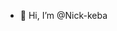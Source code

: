 - 👋 Hi, I’m @Nick-keba
<!---
Nick-keba/Nick-keba is a ✨ special ✨ repository because its `README.md` (this file) appears on your GitHub profile.
You can click the Preview link to take a look at your changes.
--->
